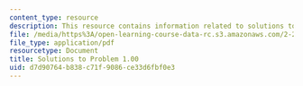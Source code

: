 ```yaml
---
content_type: resource
description: This resource contains information related to solutions to problem 1.00.
file: /media/https%3A/open-learning-course-data-rc.s3.amazonaws.com/2-25-advanced-fluid-mechanics-fall-2013/d7d90764b838c71f9086ce33d6fbf0e3_MIT2_25F13_1.00_Solution.pdf
file_type: application/pdf
resourcetype: Document
title: Solutions to Problem 1.00
uid: d7d90764-b838-c71f-9086-ce33d6fbf0e3
---
```

